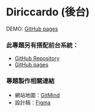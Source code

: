 # Diriccardo (後台)
DEMO: [GitHub pages](https://n0918679182.github.io/vue_diriccardo_back/#/) 

### 此專題另有搭配前台系統：
- [GitHub Repository](https://github.com/n0918679182/vue_diriccardo)
- [GitHub pages](https://n0918679182.github.io/vue_diriccardo/#/)

### 專題製作相關連結
- 網站地圖：[GitMind](https://gitmind.com/app/docs/m5l34zjh)
- 設計稿：[Figma](https://www.figma.com/file/QjDhPWEajdZzSnWFVWHxKR?embed_host=notion&kind=&node-id=10%3A2&t=CpwG8p88JPj3lLoG-1&viewer=1)